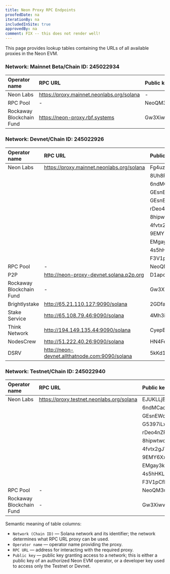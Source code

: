 ```yaml
---
title: Neon Proxy RPC Endpoints
proofedDate: na
iterationBy: na
includedInSite: true
approvedBy: na
comment: FIX -- this does not render well!
---
```


This page provides lookup tables containing the URLs of all available proxies in the Neon EVM.

### Network: Mainnet Beta/Chain ID: 245022934

|Operator name |RPC URL|Public key|
|:--|:--|:--|
|Neon Labs|  https://proxy.mainnet.neonlabs.org/solana|-|
|RPC Pool|-|NeoQM3utcHGxhKT41Nq81g8t4xGcPNFpkAgYj1N2N8v|
|Rockaway Blockchain Fund|https://neon-proxy.rbf.systems |Gw3Xiwve6HdvpJeQguhwT23cpK9nRjSy1NpNYCFY4XU9|

### Network: Devnet/Chain ID: 245022926

|Operator name |RPC URL|Public key|
|:--|:--|:--|
|Neon Labs|https://proxy.mainnet.neonlabs.org/solana|Fg4uzL4QDfL6x56YFUcJBJSK3PqV4yXoFmXzZQkxn2DK|
|||8Uh8Rp1FWBiaDejyrZZhRY448oeG7GwKUyPDufP2Xxu7|
|||6ndMCacBc69VXqgNbcW3BLk2am9oeUDZa6SgBjHozDPd|
|||GEsnEWcKapTk7cgRoixBvCDc7yYuhmoMjpJ2v7mvmsBZ|
|||GEsnEWcKapTk7cgRoixBvCDc7yYuhmoMjpJ2v7mvmsBZ|
|||rDeo4nZPE2aWpBkqFXBH8ygh1cD63nEKZPiDrpmQad6|
|||8hipwtwcmRH3iypYModkYFNXYGUEbxvpfqRhxPxx5Amx|
|||4fvtx2gJYJVd4o6CQt8Bdnc7dg5p2cgnb8oNUs7BGdd5|
|||9EMY6Xx18hN39CnzM6D5y9vuPa3YJ5ttbWRPJp3SX1Qk|
|||EMgay3kYFzHSh9PruAeRHxuGmNdsRQ6yPxzSAtU7PF7N|
|||4s5hHKLrfF7mcjfgwsRKdkubnC2VtswGpR2XGTCJaz3M|
|||F3V1pCfk1ZNk7Sdyh9N1H5eMtJq9XfhHR83fF8qa41Vt|
|RPC Pool|-|  NeoQM3utcHGxhKT41Nq81g8t4xGcPNFpkAgYj1N2N8v|
|P2P|http://neon-proxy-devnet.solana.p2p.org | D1apcJxXxAS63cpbTidxjXku7cW2ELQQU9szMQracDSY|
|Rockaway Blockchain Fund|-|Gw3Xiwve6HdvpJeQguhwT23cpK9nRjSy1NpNYCFY4XU9|
|Brightlystake| http://65.21.110.127:9090/solana|   2GDfarSJnNC6ii5tQVE9rBH81Ny35LxrSCZ7tFhktSqi|
|Stake Service|http://65.108.79.46:9090/solana |4Mh3ik4iS6MBxHy1VBN89vBiiPRDkebtnybDWnfTtpfC|
|Think Network|http://194.149.135.44:9090/solana|CyepBgaNezMJgLjy6Zyz9ECUia33dwDi9aXtRsZEhWX1|
|NodesCrew|http://51.222.40.26:9090/solana |HN4FeaSXB8t3FDW85hRw8mK1hYETJGeqhkkxJr6j2GiV|
|DSRV|http://neon-devnet.allthatnode.com:9090/solana |5kKd1iy6onhCkzDq6DBw6woHLas3fy6HX4Yz8t1VPc1r|


### Network: Testnet/Chain ID: 245022940
|Operator name |RPC URL|Public key|
|:--|:--|:--|
|Neon Labs|https://proxy.testnet.neonlabs.org/solana|EJUKLLjBMhFnkonfn7wcThnHyDewmhVmG9sEuVP9cvF8|
|||6ndMCacBc69VXqgNbcW3BLk2am9oeUDZa6SgBjHozDPd|
|||GEsnEWcKapTk7cgRoixBvCDc7yYuhmoMjpJ2v7mvmsBZ|
|||G5397iLxoKKYgMkFfkYBhJYEtErD7ygz8APmH59H8FM6|
|||rDeo4nZPE2aWpBkqFXBH8ygh1cD63nEKZPiDrpmQad6|
|||8hipwtwcmRH3iypYModkYFNXYGUEbxvpfqRhxPxx5Amx|
|||4fvtx2gJYJVd4o6CQt8Bdnc7dg5p2cgnb8oNUs7BGdd5|
|||9EMY6Xx18hN39CnzM6D5y9vuPa3YJ5ttbWRPJp3SX1Qk|
|||EMgay3kYFzHSh9PruAeRHxuGmNdsRQ6yPxzSAtU7PF7N|
|||4s5hHKLrfF7mcjfgwsRKdkubnC2VtswGpR2XGTCJaz3M|
|||F3V1pCfk1ZNk7Sdyh9N1H5eMtJq9XfhHR83fF8qa41Vt|
|RPC Pool|-|  NeoQM3utcHGxhKT41Nq81g8t4xGcPNFpkAgYj1N2N8v|
|Rockaway Blockchain Fund|-|   Gw3Xiwve6HdvpJeQguhwT23cpK9nRjSy1NpNYCFY4XU9|


<!-- retiring this in favour of 3 tables to reclaim page space
<table>
    <tr>
        <th >Network (Chain ID)</th>
        <th>Operator name</th>
        <th>RPC URL</th>
        <th>Public key</th>
    </tr>
    <tr>
        <th rowspan="3">Mainnet Beta (245022934)</th>
        <td><a href="https://neon-labs.org">Neon Labs</a></td>
        <td>https://proxy.mainnet.neonlabs.org/solana</td>
        <td>-</td>
    </tr>
    <tr>
        <td><a href="https://rpcpool.com/#/">RPC Pool</a></td>
        <td>-</td>
        <td>NeoQM3utcHGxhKT41Nq81g8t4xGcPNFpkAgYj1N2N8v</td>
    </tr>
    <tr>
        <td><a href="https://rbf.capital/">Rockaway Blockchain Fund</a></td>
        <td>https://neon-proxy.rbf.systems</td>
        <td>Gw3Xiwve6HdvpJeQguhwT23cpK9nRjSy1NpNYCFY4XU9</td>
    </tr>
    <tr>
        <th rowspan="20">Devnet (245022926)</th>
        <td rowspan="12"><a href="https://neon-labs.org">Neon Labs</a></td> 
        <td rowspan="12">https://proxy.devnet.neonlabs.org/solana</td>
        <td>Fg4uzL4QDfL6x56YFUcJBJSK3PqV4yXoFmXzZQkxn2DK</td>
    </tr>
    <tr><td>8Uh8Rp1FWBiaDejyrZZhRY448oeG7GwKUyPDufP2Xxu7</td></tr>
    <tr><td>6ndMCacBc69VXqgNbcW3BLk2am9oeUDZa6SgBjHozDPd</td></tr>
    <tr><td>GEsnEWcKapTk7cgRoixBvCDc7yYuhmoMjpJ2v7mvmsBZ</td></tr>
    <tr><td>G5397iLxoKKYgMkFfkYBhJYEtErD7ygz8APmH59H8FM6</td></tr>
    <tr><td>rDeo4nZPE2aWpBkqFXBH8ygh1cD63nEKZPiDrpmQad6</td></tr>
    <tr><td>8hipwtwcmRH3iypYModkYFNXYGUEbxvpfqRhxPxx5Amx</td></tr>
    <tr><td>4fvtx2gJYJVd4o6CQt8Bdnc7dg5p2cgnb8oNUs7BGdd5</td></tr>
    <tr><td>9EMY6Xx18hN39CnzM6D5y9vuPa3YJ5ttbWRPJp3SX1Qk</td></tr>
    <tr><td>EMgay3kYFzHSh9PruAeRHxuGmNdsRQ6yPxzSAtU7PF7N</td></tr>
    <tr><td>4s5hHKLrfF7mcjfgwsRKdkubnC2VtswGpR2XGTCJaz3M</td></tr>
    <tr><td>F3V1pCfk1ZNk7Sdyh9N1H5eMtJq9XfhHR83fF8qa41Vt</td></tr>
    <tr>
        <td><a href="https://rpcpool.com/#/">RPC Pool</a></td>
        <td>-</td>
        <td>NeoQM3utcHGxhKT41Nq81g8t4xGcPNFpkAgYj1N2N8v</td>
    </tr>
    <tr>
        <td><a href="https://p2p.org">P2P</a></td>
        <td>http://neon-proxy-devnet.solana.p2p.org</td>
        <td>D1apcJxXxAS63cpbTidxjXku7cW2ELQQU9szMQracDSY</td>
    </tr>
    <tr>
        <td><a href="https://rbf.capital/">Rockaway Blockchain Fund</a></td>
        <td>-</td>
        <td>Gw3Xiwve6HdvpJeQguhwT23cpK9nRjSy1NpNYCFY4XU9</td>
    </tr>
    <tr>
        <td><a href="https://brightlystake.com">Brightlystake</a></td>
        <td>http://65.21.110.127:9090/solana</td>
        <td>2GDfarSJnNC6ii5tQVE9rBH81Ny35LxrSCZ7tFhktSqi</td>
    </tr>
    <tr>
        <td><a href="https://stakeservice.com">Stake Service</a></td>
        <td>http://65.108.79.46:9090/solana</td>
        <td>4Mh3ik4iS6MBxHy1VBN89vBiiPRDkebtnybDWnfTtpfC</td>
    </tr>
    <tr>
        <td>Think Network</td>
        <td>http://194.149.135.44:9090/solana</td>
        <td>CyepBgaNezMJgLjy6Zyz9ECUia33dwDi9aXtRsZEhWX1</td>
    </tr>
    <tr>
        <td>NodesCrew</td>
        <td>http://51.222.40.26:9090/solana</td>
        <td>HN4FeaSXB8t3FDW85hRw8mK1hYETJGeqhkkxJr6j2GiV</td>
    </tr>
    <tr>
        <td><a href="https://dsrvlabs.com">DSRV</a></td>
        <td>http://neon-devnet.allthatnode.com:9090/solana</td>
        <td>5kKd1iy6onhCkzDq6DBw6woHLas3fy6HX4Yz8t1VPc1r</td>
    </tr>
    <tr>
        <th rowspan="13">Testnet (245022940)</th>
        <td rowspan="11"><a href="https://neon-labs.org">Neon Labs</a></td>
        <td rowspan="11">https://proxy.testnet.neonlabs.org/solana</td>
        <td>EJUKLLjBMhFnkonfn7wcThnHyDewmhVmG9sEuVP9cvF8</td>
    </tr>
    <tr><td>6ndMCacBc69VXqgNbcW3BLk2am9oeUDZa6SgBjHozDPd</td></tr>
    <tr><td>GEsnEWcKapTk7cgRoixBvCDc7yYuhmoMjpJ2v7mvmsBZ</td></tr>
    <tr><td>G5397iLxoKKYgMkFfkYBhJYEtErD7ygz8APmH59H8FM6</td></tr>
    <tr><td>rDeo4nZPE2aWpBkqFXBH8ygh1cD63nEKZPiDrpmQad6</td></tr>
    <tr><td>8hipwtwcmRH3iypYModkYFNXYGUEbxvpfqRhxPxx5Amx</td></tr>
    <tr><td>4fvtx2gJYJVd4o6CQt8Bdnc7dg5p2cgnb8oNUs7BGdd5</td></tr>
    <tr><td>9EMY6Xx18hN39CnzM6D5y9vuPa3YJ5ttbWRPJp3SX1Qk</td></tr>
    <tr><td>EMgay3kYFzHSh9PruAeRHxuGmNdsRQ6yPxzSAtU7PF7N</td></tr>
    <tr><td>4s5hHKLrfF7mcjfgwsRKdkubnC2VtswGpR2XGTCJaz3M</td></tr>
    <tr><td>F3V1pCfk1ZNk7Sdyh9N1H5eMtJq9XfhHR83fF8qa41Vt</td></tr>
    <tr>
        <td><a href="https://rpcpool.com/#/">RPC Pool</a></td>
        <td>-</td>
        <td>NeoQM3utcHGxhKT41Nq81g8t4xGcPNFpkAgYj1N2N8v</td>
    </tr>
    <tr>
        <td><a href="https://rbf.capital/">Rockaway Blockchain Fund</a></td>
        <td>-</td>
        <td>Gw3Xiwve6HdvpJeQguhwT23cpK9nRjSy1NpNYCFY4XU9</td>
    </tr>
</table>
 -->

Semantic meaning of table columns:
  * `Network (Chain ID)` — Solana network and its identifier; the network determines what RPC URL proxy can be used.
  * `Operator name` — operator name providing the proxy.
  * `RPC URL` — address for interacting with the required proxy.
  * `Public key` — public key granting access to a network; this is either a public key of an authorized Neon EVM operator, or a developer key used to access only the Testnet or Devnet.
